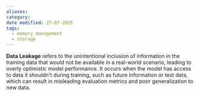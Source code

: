 ```yaml
---
aliases: 
category: 
date modified: 27-07-2025
tags:
  - memory_management
  - storage
---
```

**Data Leakage** refers to the unintentional inclusion of information in the training data that would not be available in a real-world scenario, leading to overly optimistic model performance. It occurs when the model has access to data it shouldn't during training, such as future information or test data, which can result in misleading evaluation metrics and poor generalization to new data.